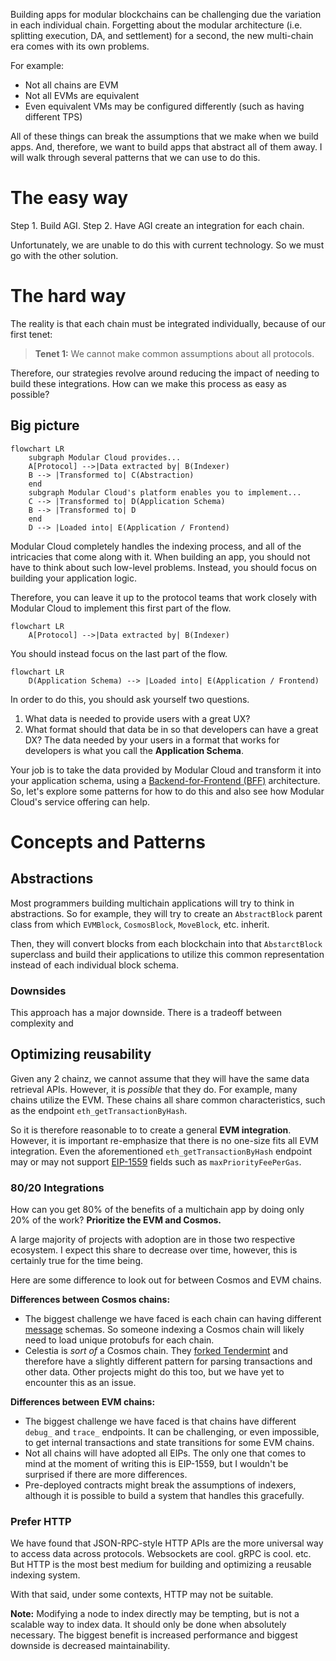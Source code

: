 Building apps for modular blockchains can be challenging due the variation in each individual chain. Forgetting about the modular architecture (i.e. splitting execution, DA, and settlement) for a second, the new multi-chain era comes with its own problems.

For example:
- Not all chains are EVM
- Not all EVMs are equivalent
- Even equivalent VMs may be configured differently (such as having different TPS)

All of these things can break the assumptions that we make when we build apps. And, therefore, we want to build apps that abstract all of them away. I will walk through several patterns that we can use to do this.

# The easy way
Step 1. Build AGI.
Step 2. Have AGI create an integration for each chain.

Unfortunately, we are unable to do this with current technology. So we must go with the other solution.

# The hard way
The reality is that each chain must be integrated individually, because of our first tenet:

> **Tenet 1:** We cannot make common assumptions about all protocols.

Therefore, our strategies revolve around reducing the impact of needing to build these integrations. How can we make this process as easy as possible?

## Big picture
```mermaid
flowchart LR
	subgraph Modular Cloud provides...
	A[Protocol] -->|Data extracted by| B(Indexer)
	B --> |Transformed to| C(Abstraction)
	end
	subgraph Modular Cloud's platform enables you to implement...
	C --> |Transformed to| D(Application Schema)
	B --> |Transformed to| D
	end
	D --> |Loaded into| E(Application / Frontend)
```
Modular Cloud completely handles the indexing process, and all of the intricacies that come along with it. When building an app, you should not have to think about such low-level problems. Instead, you should focus on building your application logic.

Therefore, you can leave it up to the protocol teams that work closely with Modular Cloud to implement this first part of the flow.
```mermaid
flowchart LR
	A[Protocol] -->|Data extracted by| B(Indexer)
```

You should instead focus on the last part of the flow.
```mermaid
flowchart LR
	D(Application Schema) --> |Loaded into| E(Application / Frontend)
```

In order to do this, you should ask yourself two questions.
1. What data is needed to provide users with a great UX?
2. What format should that data be in so that developers can have a great DX?
The data needed by your users in a format that works for developers is what you call the **Application Schema**.

Your job is to take the data provided by Modular Cloud and transform it into your application schema, using a [Backend-for-Frontend (BFF)](https://samnewman.io/patterns/architectural/bff/) architecture. So, let's explore some patterns for how to do this and also see how Modular Cloud's service offering can help.

# Concepts and Patterns
## Abstractions
Most programmers building multichain applications will try to think in abstractions. So for example, they will try to create an `AbstractBlock` parent class from which `EVMBlock`, `CosmosBlock`, `MoveBlock`, etc. inherit.

Then, they will convert blocks from each blockchain into that `AbstarctBlock` superclass and build their applications to utilize this common representation instead of each individual block schema.

### Downsides
This approach has a major downside. There is a tradeoff between complexity and 



## Optimizing reusability
Given any 2 chainz, we cannot assume that they will have the same data retrieval APIs. However, it is *possible* that they do. For example, many chains utilize the EVM. These chains all share common characteristics, such as the endpoint `eth_getTransactionByHash`.

So it is therefore reasonable to to create a general **EVM integration**. However, it is important re-emphasize that there is no one-size fits all EVM integration. Even the aforementioned `eth_getTransactionByHash` endpoint may or may not support [EIP-1559](https://eips.ethereum.org/EIPS/eip-1559) fields such as `maxPriorityFeePerGas`.

### 80/20 Integrations
How can you get 80% of the benefits of a multichain app by doing only 20% of the work? **Prioritize the EVM and Cosmos.** 

A large majority of projects with adoption are in those two respective ecosystem. I expect this share to decrease over time, however, this is certainly true for the time being.

Here are some difference to look out for between Cosmos and EVM chains.

**Differences between Cosmos chains:**
- The biggest challenge we have faced is each chain can having different [message](https://docs.cosmos.network/v0.47/building-modules/messages-and-queries) schemas. So someone indexing a Cosmos chain will likely need to load unique protobufs for each chain.
- Celestia is *sort of* a Cosmos chain. They [forked Tendermint](https://github.com/celestiaorg/celestia-core) and therefore have a slightly different pattern for parsing transactions and other data. Other projects might do this too, but we have yet to encounter this as an issue.

**Differences between EVM chains:**
- The biggest challenge we have faced is that chains have different `debug_` and `trace_` endpoints. It can be challenging, or even impossible, to get internal transactions and state transitions for some EVM chains.
- Not all chains will have adopted all EIPs. The only one that comes to mind at the moment of writing this is EIP-1559, but I wouldn't be surprised if there are more differences.
- Pre-deployed contracts might break the assumptions of indexers, although it is possible to build a system that handles this gracefully.

### Prefer HTTP
We have found that JSON-RPC-style HTTP APIs are the more universal way to access data across protocols. Websockets are cool. gRPC is cool. etc. But HTTP is the most best medium for building and optimizing a reusable indexing system.

With that said, under some contexts, HTTP may not be suitable.

**Note:** Modifying a node to index directly may be tempting, but is not a scalable way to index data. It should only be done when absolutely necessary. The biggest benefit is increased performance and biggest downside is decreased maintainability.